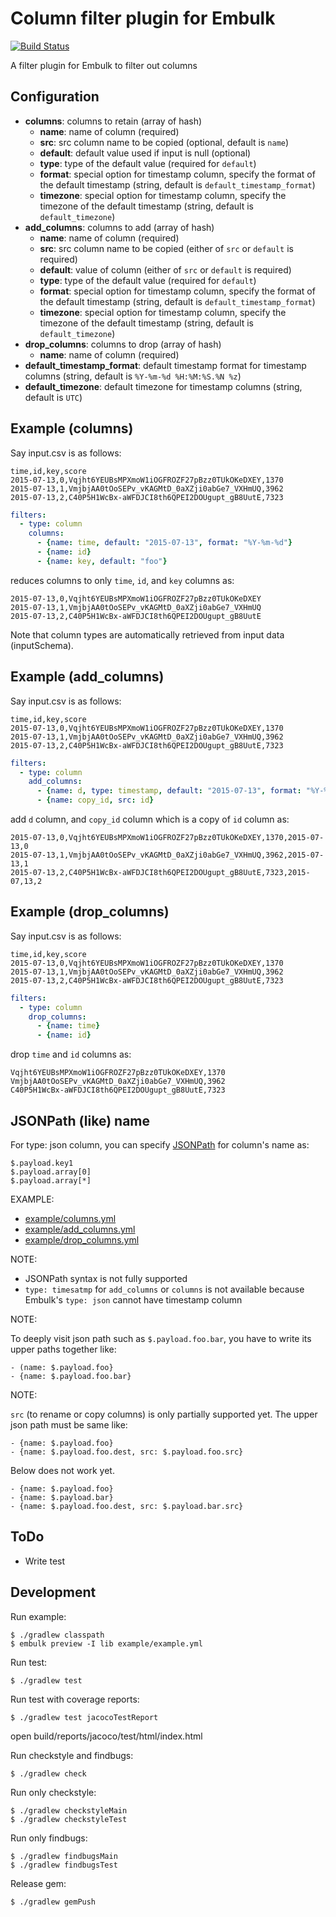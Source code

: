 # Column filter plugin for Embulk

[![Build Status](https://secure.travis-ci.org/sonots/embulk-filter-column.png?branch=master)](http://travis-ci.org/sonots/embulk-filter-column)

A filter plugin for Embulk to filter out columns

## Configuration

- **columns**: columns to retain (array of hash)
  - **name**: name of column (required)
  - **src**: src column name to be copied (optional, default is `name`)
  - **default**: default value used if input is null (optional)
  - **type**: type of the default value (required for `default`)
  - **format**: special option for timestamp column, specify the format of the default timestamp (string, default is `default_timestamp_format`)
  - **timezone**: special option for timestamp column, specify the timezone of the default timestamp (string, default is `default_timezone`)
- **add_columns**: columns to add (array of hash)
  - **name**: name of column (required)
  - **src**: src column name to be copied (either of `src` or `default` is required)
  - **default**: value of column (either of `src` or `default` is required)
  - **type**: type of the default value (required for `default`)
  - **format**: special option for timestamp column, specify the format of the default timestamp (string, default is `default_timestamp_format`)
  - **timezone**: special option for timestamp column, specify the timezone of the default timestamp (string, default is `default_timezone`)
- **drop_columns**: columns to drop (array of hash)
  - **name**: name of column (required)
- **default_timestamp_format**: default timestamp format for timestamp columns (string, default is `%Y-%m-%d %H:%M:%S.%N %z`)
- **default_timezone**: default timezone for timestamp columns (string, default is `UTC`)

## Example (columns)

Say input.csv is as follows:

```
time,id,key,score
2015-07-13,0,Vqjht6YEUBsMPXmoW1iOGFROZF27pBzz0TUkOKeDXEY,1370
2015-07-13,1,VmjbjAA0tOoSEPv_vKAGMtD_0aXZji0abGe7_VXHmUQ,3962
2015-07-13,2,C40P5H1WcBx-aWFDJCI8th6QPEI2DOUgupt_gB8UutE,7323
```

```yaml
filters:
  - type: column
    columns:
      - {name: time, default: "2015-07-13", format: "%Y-%m-%d"}
      - {name: id}
      - {name: key, default: "foo"}
```

reduces columns to only `time`, `id`, and `key` columns as:

```
2015-07-13,0,Vqjht6YEUBsMPXmoW1iOGFROZF27pBzz0TUkOKeDXEY
2015-07-13,1,VmjbjAA0tOoSEPv_vKAGMtD_0aXZji0abGe7_VXHmUQ
2015-07-13,2,C40P5H1WcBx-aWFDJCI8th6QPEI2DOUgupt_gB8UutE
```

Note that column types are automatically retrieved from input data (inputSchema).

## Example (add_columns)

Say input.csv is as follows:

```
time,id,key,score
2015-07-13,0,Vqjht6YEUBsMPXmoW1iOGFROZF27pBzz0TUkOKeDXEY,1370
2015-07-13,1,VmjbjAA0tOoSEPv_vKAGMtD_0aXZji0abGe7_VXHmUQ,3962
2015-07-13,2,C40P5H1WcBx-aWFDJCI8th6QPEI2DOUgupt_gB8UutE,7323
```

```yaml
filters:
  - type: column
    add_columns:
      - {name: d, type: timestamp, default: "2015-07-13", format: "%Y-%m-%d"}
      - {name: copy_id, src: id}
```

add `d` column, and `copy_id` column which is a copy of `id` column as:

```
2015-07-13,0,Vqjht6YEUBsMPXmoW1iOGFROZF27pBzz0TUkOKeDXEY,1370,2015-07-13,0
2015-07-13,1,VmjbjAA0tOoSEPv_vKAGMtD_0aXZji0abGe7_VXHmUQ,3962,2015-07-13,1
2015-07-13,2,C40P5H1WcBx-aWFDJCI8th6QPEI2DOUgupt_gB8UutE,7323,2015-07,13,2
```

## Example (drop_columns)

Say input.csv is as follows:

```
time,id,key,score
2015-07-13,0,Vqjht6YEUBsMPXmoW1iOGFROZF27pBzz0TUkOKeDXEY,1370
2015-07-13,1,VmjbjAA0tOoSEPv_vKAGMtD_0aXZji0abGe7_VXHmUQ,3962
2015-07-13,2,C40P5H1WcBx-aWFDJCI8th6QPEI2DOUgupt_gB8UutE,7323
```

```yaml
filters:
  - type: column
    drop_columns:
      - {name: time}
      - {name: id}
```

drop `time` and `id` columns as:

```
Vqjht6YEUBsMPXmoW1iOGFROZF27pBzz0TUkOKeDXEY,1370
VmjbjAA0tOoSEPv_vKAGMtD_0aXZji0abGe7_VXHmUQ,3962
C40P5H1WcBx-aWFDJCI8th6QPEI2DOUgupt_gB8UutE,7323
```

## JSONPath (like) name

For type: json column, you can specify [JSONPath](http://goessner.net/articles/JsonPath/) for column's name as:

```
$.payload.key1
$.payload.array[0]
$.payload.array[*]
```

EXAMPLE:

* [example/columns.yml](example/columns.yml)
* [example/add_columns.yml](example/add_columns.yml)
* [example/drop_columns.yml](example/drop_columns.yml)

NOTE:

* JSONPath syntax is not fully supported
* `type: timesatmp` for `add_columns` or `columns` is not available because Embulk's `type: json` cannot have timestamp column

NOTE:

To deeply visit json path such as `$.payload.foo.bar`, you have to write its upper paths together like:

```
- (name: $.payload.foo}
- {name: $.payload.foo.bar}
```

NOTE:

`src` (to rename or copy columns) is only partially supported yet. The upper json path must be same like:

```
- {name: $.payload.foo}
- {name: $.payload.foo.dest, src: $.payload.foo.src}
```

Below does not work yet.

```
- {name: $.payload.foo}
- {name: $.payload.bar}
- {name: $.payload.foo.dest, src: $.payload.bar.src}
```

## ToDo

* Write test

## Development

Run example:

```
$ ./gradlew classpath
$ embulk preview -I lib example/example.yml
```

Run test:

```
$ ./gradlew test
```

Run test with coverage reports:

```
$ ./gradlew test jacocoTestReport
```

open build/reports/jacoco/test/html/index.html

Run checkstyle and findbugs:

```
$ ./gradlew check
```

Run only checkstyle:

```
$ ./gradlew checkstyleMain
$ ./gradlew checkstyleTest
```

Run only findbugs:

```
$ ./gradlew findbugsMain
$ ./gradlew findbugsTest
```

Release gem:

```
$ ./gradlew gemPush
```
